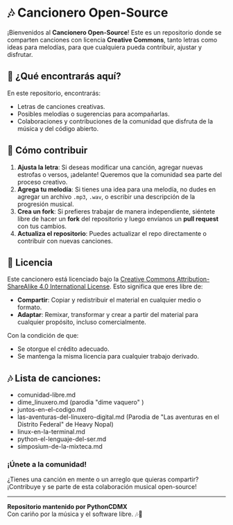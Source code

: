 # 🎶 Cancionero Open-Source

¡Bienvenidos al **Cancionero Open-Source**! Este es un repositorio donde se comparten canciones con licencia **Creative Commons**, tanto letras como ideas para melodías, para que cualquiera pueda contribuir, ajustar y disfrutar.

## 🎤 ¿Qué encontrarás aquí?
En este repositorio, encontrarás:
- Letras de canciones creativas.
- Posibles melodías o sugerencias para acompañarlas.
- Colaboraciones y contribuciones de la comunidad que disfruta de la música y del código abierto.

## 📝 Cómo contribuir
1. **Ajusta la letra**: Si deseas modificar una canción, agregar nuevas estrofas o versos, ¡adelante! Queremos que la comunidad sea parte del proceso creativo.
2. **Agrega tu melodía**: Si tienes una idea para una melodía, no dudes en agregar un archivo `.mp3`, `.wav`, o escribir una descripción de la progresión musical.
3. **Crea un fork**: Si prefieres trabajar de manera independiente, siéntete libre de hacer un **fork** del repositorio y luego envíanos un **pull request** con tus cambios.
4. **Actualiza el repositorio**: Puedes actualizar el repo directamente o contribuir con nuevas canciones.

## 📜 Licencia
Este cancionero está licenciado bajo la [Creative Commons Attribution-ShareAlike 4.0 International License](https://creativecommons.org/licenses/by-sa/4.0/). Esto significa que eres libre de:
- **Compartir**: Copiar y redistribuir el material en cualquier medio o formato.
- **Adaptar**: Remixar, transformar y crear a partir del material para cualquier propósito, incluso comercialmente.

Con la condición de que:
- Se otorgue el crédito adecuado.
- Se mantenga la misma licencia para cualquier trabajo derivado.

## 🎶 Lista de canciones:
- comunidad-libre.md
- dime_linuxero.md (parodia "dime vaquero" <la dinastia>)
- juntos-en-el-codigo.md
- las-aventuras-del-linuxero-digital.md (Parodia de "Las aventuras en el Distrito Federal" de Heavy Nopal)
- linux-en-la-terminal.md
- python-el-lenguaje-del-ser.md
- simposium-de-la-mixteca.md

### ¡Únete a la comunidad!
¿Tienes una canción en mente o un arreglo que quieras compartir? ¡Contribuye y se parte de esta colaboración musical open-source!

---

**Repositorio mantenido por PythonCDMX**  
Con cariño por la música y el software libre. 🎶🐧
